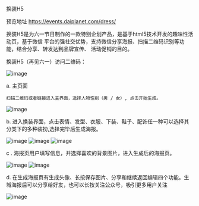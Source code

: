 换装H5

预览地址 https://events.daiplanet.com/dress/

换装H5是为六一节日制作的一款特别企划产品，是基于html5技术开发的趣味性活动页，基于微信
平台的强社交优势，支持微信分享海报、扫描二维码识别等功能，结合分享、转发达到品牌宣传、
活动促销的目的。


换装H5（再见六一）访问二维码：

  ![image](https://github.com/wudan1874/dress/blob/master/img-founder/QRcode.png)
  
  a. 主页面

    扫描二维码或者链接进入主界面，选择人物性别（男 / 女）, 点击开始生成。
 
 ![image](https://github.com/wudan1874/dress/blob/master/img-founder/home.jpg)

  b. 进入换装界面，点击表情、发型、衣服、下装、鞋子、配饰任一种可以选择其分类下的多种装扮,选择完毕后生成海报。
  
 ![image](https://github.com/wudan1874/dress/blob/master/img-founder/index1.jpg)
  ![image](https://github.com/wudan1874/dress/blob/master/img-founder/index2.jpg)
 ![image](https://github.com/wudan1874/dress/blob/master/img-founder/index0.jpg)

  c .  海报页用户填写信息，并选择喜欢的背景图片，进入生成后的海报页。
  
  ![image](https://github.com/wudan1874/dress/blob/master/img-founder/page2.jpg)
   ![image](https://github.com/wudan1874/dress/blob/master/img-founder/post.jpg)
   
   d. 在生成海报页有生成头像、长按保存图片、分享和继续返回编辑四个功能。生城海报后可以分享给好友，也可以长按关注公众号，吸引更多用户关注
   
  ![image](https://github.com/wudan1874/dress/blob/master/img-founder/last.jpg)
 

 


